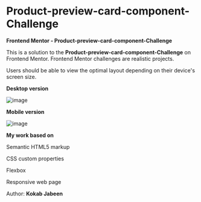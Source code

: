 # Product-preview-card-component-Challenge
**Frontend Mentor - Product-preview-card-component-Challenge**

This is a solution to the **Product-preview-card-component-Challenge** on Frontend Mentor. Frontend Mentor challenges are realistic projects.

Users should be able to view the optimal layout depending on their device's screen size.


**Desktop version**

![image](https://github.com/KJabeen/Product-preview-card-component-Challenge/assets/126177876/e07329c3-efcb-4183-a050-e3e893081814)

**Mobile version**

![image](https://github.com/KJabeen/Product-preview-card-component-Challenge/assets/126177876/4a43e7fd-e3e3-4bce-b1ba-0c34a81de167)



**My work based on**

  Semantic HTML5 markup
    
  CSS custom properties

  Flexbox
  
  Responsive web page


Author:
**Kokab Jabeen**



